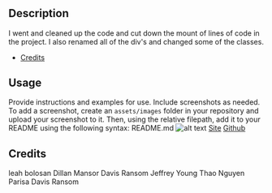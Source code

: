 # <Horiseon>
## Description
I went and cleaned up the code and cut down the mount of lines of code in the project.
I also renamed all of the div's and changed some of the classes.
- [Credits](#credits)
## Usage
Provide instructions and examples for use. Include screenshots as needed.
To add a screenshot, create an `assets/images` folder in your repository and upload your screenshot to it. Then, using the relative filepath, add it to your README using the following syntax:
    README.md
    ![alt text](assets/images/screenshot.png)
    [Site](https://ngolston.github.io/horiseon/)
    [Github](https://github.com/ngolston/horiseon/)
## Credits
leah bolosan
Dillan Mansor
Davis Ransom
Jeffrey Young
Thao Nguyen
Parisa
Davis Ransom